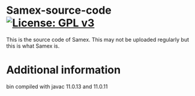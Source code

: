 # Samex-source-code [![License: GPL v3](https://img.shields.io/badge/License-GPLv3-blue.svg)](https://www.gnu.org/licenses/gpl-3.0)
This is the source code of Samex. This may not be uploaded regularly but this is what Samex is.
# Additional information
bin compiled with javac 11.0.13 and 11.0.11
